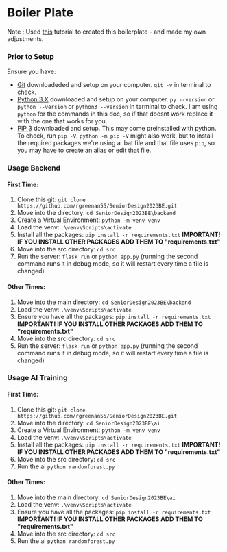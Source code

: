 # Boiler Plate
Note : Used [this](https://dev.to/nagatodev/getting-started-with-flask-1kn1) tutorial to created this boilerplate - and made my own adjustments.

### Prior to Setup
Ensure you have:
- [Git](https://git-scm.com/download/win) downloadeded and setup on your computer. ```git -v``` in terminal to check.
- [Python 3.X](https://www.python.org/downloads/) downloaded and setup on your computer. `py --version` or `python --version` or `python3 --version` in terminal to check. I am using `python` for the commands in this doc, so if that doesnt work replace it with the one that works for you.
- [PIP 3](https://pip.pypa.io/en/stable/installation/) downloaded and setup. This may come preinstalled with python. To check, run `pip -V`. `python -m pip -V` might also work, but to install the required packages we're using a .bat file and that file uses `pip`, so you may have to create an alias or edit that file.

### Usage Backend

#### First Time:
1. Clone this git: `git clone https://github.com/rgreenan55/SeniorDesign2023BE.git`
2. Move into the directory: `cd SeniorDesign2023BE\backend`
3. Create a Virtual Environment: `python -m venv venv`
4. Load the venv: `.\venv\Scripts\activate`
5. Install all the packages: `pip install -r requirements.txt` **IMPORTANT! IF YOU INSTALL OTHER PACKAGES ADD THEM TO "requirements.txt"**
6. Move into the src directory: `cd src`
7. Run the server: `flask run` or `python app.py` (running the second command runs it in debug mode, so it will restart every time a file is changed)

#### Other Times:
1. Move into the main directory: `cd SeniorDesign2023BE\backend`
2. Load the venv: `.\venv\Scripts\activate`
3. Ensure you have all the packages: `pip install -r requirements.txt` **IMPORTANT! IF YOU INSTALL OTHER PACKAGES ADD THEM TO "requirements.txt"**
4. Move into the src directory: `cd src`
5. Run the server: `flask run` or `python app.py` (running the second command runs it in debug mode, so it will restart every time a file is changed)

### Usage AI Training

#### First Time:
1. Clone this git: `git clone https://github.com/rgreenan55/SeniorDesign2023BE.git`
2. Move into the directory: `cd SeniorDesign2023BE\ai`
3. Create a Virtual Environment: `python -m venv venv`
4. Load the venv: `.\venv\Scripts\activate`
5. Install all the packages: `pip install -r requirements.txt` **IMPORTANT! IF YOU INSTALL OTHER PACKAGES ADD THEM TO "requirements.txt"**
6. Move into the src directory: `cd src`
7. Run the ai `python randomforest.py`

#### Other Times:
1. Move into the main directory: `cd SeniorDesign2023BE\ai`
2. Load the venv: `.\venv\Scripts\activate`
3. Ensure you have all the packages: `pip install -r requirements.txt` **IMPORTANT! IF YOU INSTALL OTHER PACKAGES ADD THEM TO "requirements.txt"**
4. Move into the src directory: `cd src`
7. Run the ai `python randomforest.py`